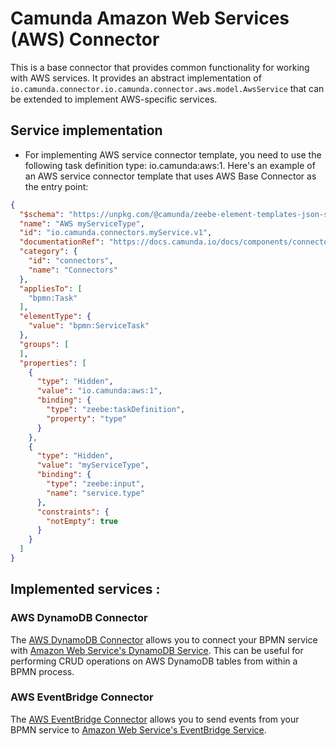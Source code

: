 # Camunda Amazon Web Services (AWS) Connector

This is a base connector that provides common functionality for working with AWS services. It provides an abstract
implementation of `io.camunda.connector.io.camunda.connector.aws.model.AwsService` that can be extended to implement
AWS-specific services.

## Service implementation

- For implementing AWS service connector template, you need to use the following task definition type: io.camunda:aws:1.
  Here's an example of an AWS service connector template that uses AWS Base Connector as the entry point:

```json
{
  "$schema": "https://unpkg.com/@camunda/zeebe-element-templates-json-schema/resources/schema.json",
  "name": "AWS myServiceType",
  "id": "io.camunda.connectors.myService.v1",
  "documentationRef": "https://docs.camunda.io/docs/components/connectors/out-of-the-box-connectors/aws-myService/",
  "category": {
    "id": "connectors",
    "name": "Connectors"
  },
  "appliesTo": [
    "bpmn:Task"
  ],
  "elementType": {
    "value": "bpmn:ServiceTask"
  },
  "groups": [
  ],
  "properties": [
    {
      "type": "Hidden",
      "value": "io.camunda:aws:1",
      "binding": {
        "type": "zeebe:taskDefinition",
        "property": "type"
      }
    },
    {
      "type": "Hidden",
      "value": "myServiceType",
      "binding": {
        "type": "zeebe:input",
        "name": "service.type"
      },
      "constraints": {
        "notEmpty": true
      }
    }
  ]
}
```

## Implemented services :

### AWS DynamoDB Connector

The [AWS DynamoDB Connector](https://docs.camunda.io/docs/components/connectors/out-of-the-box-connectors/amazon-dynamodb/)
allows you to connect your BPMN service with [Amazon Web Service's DynamoDB Service](https://aws.amazon.com/dynamodb/).
This can be useful for performing CRUD operations on AWS DynamoDB tables from within a BPMN process.

### AWS EventBridge Connector

The [AWS EventBridge Connector](https://docs.camunda.io/docs/components/connectors/out-of-the-box-connectors/aws-eventbridge/)
allows you to send events from your BPMN service
to [Amazon Web Service's EventBridge Service](https://aws.amazon.com/eventbridge/).
